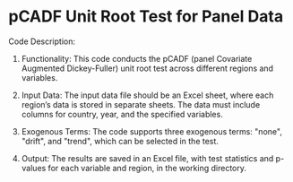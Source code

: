 # pCADF Unit Root Test for Panel Data

Code Description:

1. Functionality: This code conducts the pCADF (panel Covariate Augmented Dickey-Fuller) unit root test across different regions and variables.
   
2. Input Data: The input data file should be an Excel sheet, where each region’s data is stored in separate sheets. The data must include columns for country, year, and the specified variables.
   
3. Exogenous Terms: The code supports three exogenous terms: "none", "drift", and "trend", which can be selected in the test.
   
4. Output: The results are saved in an Excel file, with test statistics and p-values for each variable and region, in the working directory.

